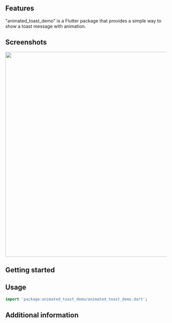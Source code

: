 ## Features
"animated_toast_demo" is a Flutter package that provides a simple way to show a toast message with animation.

## Screenshots
<img src="https://i.postimg.cc/rwC03bnq/5826604684017298095.gif" height="640em" alt=""/>

## Getting started


## Usage


```dart
import 'package:animated_toast_demo/animated_toast_demo.dart';


```

## Additional information

